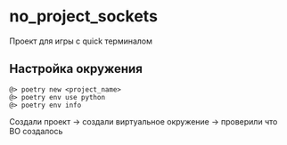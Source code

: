 # no_project_sockets
Проект для игры с quick терминалом

## Настройка окружения
```
@> poetry new <project_name>
@> poetry env use python
@> poetry env info
```
Создали проект -> создали виртуальное окружение -> проверили что ВО создалось
